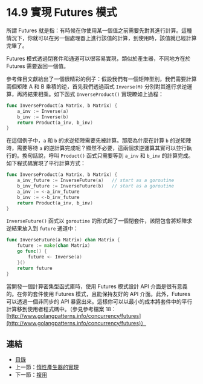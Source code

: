 # 14.9 實現 Futures 模式

所謂 Futures 就是指：有時候在你使用某一個值之前需要先對其進行計算。這種情況下，你就可以在另一個處理器上進行該值的計算，到使用時，該值就已經計算完畢了。

Futures 模式透過閉套件和通道可以很容易實現，類似於產生器，不同地方在於 Futures 需要返回一個值。

參考條目文獻給出了一個很精彩的例子：假設我們有一個矩陣型別，我們需要計算兩個矩陣 A 和 B 乘積的逆，首先我們透過函式 `Inverse(M)` 分別對其進行求逆運算，再將結果相乘。如下函式 `InverseProduct()` 實現瞭如上過程：

```go
func InverseProduct(a Matrix, b Matrix) {
    a_inv := Inverse(a)
    b_inv := Inverse(b)
    return Product(a_inv, b_inv)
}
```

在這個例子中，`a` 和 `b` 的求逆矩陣需要先被計算。那麼為什麼在計算 `b` 的逆矩陣時，需要等待 `a` 的逆計算完成呢？顯然不必要，這兩個求逆運算其實可以並行執行的。換句話說，呼叫 `Product()` 函式只需要等到 `a_inv` 和 `b_inv` 的計算完成。如下程式碼實現了平行計算方式：

```go
func InverseProduct(a Matrix, b Matrix) {
    a_inv_future := InverseFuture(a)   // start as a goroutine
    b_inv_future := InverseFuture(b)   // start as a goroutine
    a_inv := <-a_inv_future
    b_inv := <-b_inv_future
    return Product(a_inv, b_inv)
}
```

`InverseFuture()` 函式以 `goroutine` 的形式起了一個閉套件，該閉包會將矩陣求逆結果放入到 `future` 通道中：

```go
func InverseFuture(a Matrix) chan Matrix {
    future := make(chan Matrix)
    go func() {
        future <- Inverse(a)
    }()
    return future
}
```

當開發一個計算密集型函式庫時，使用 Futures 模式設計 API 介面是很有意義的。在你的套件使用 Futures 模式，且能保持友好的 API 介面。此外，Futures 可以透過一個非同步的 API 暴露出來。這樣你可以以最小的成本將套件中的平行計算移到使用者程式碼中。（參見參考檔案 18：[http://www.golangpatterns.info/concurrency/futures](http://www.golangpatterns.info/concurrency/futures)）

## 連結

- [目錄](directory.md)
- 上一節：[惰性產生器的實現](14.8.md)
- 下一節：[複用](14.10.md)
